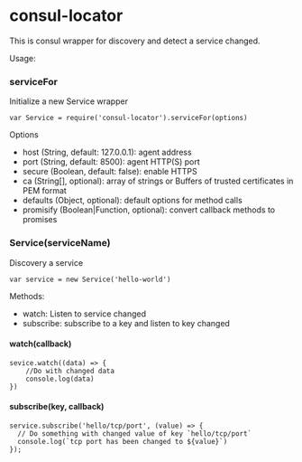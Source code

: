 # consul-locator

This is consul wrapper for discovery and detect a service changed.

Usage:

### serviceFor

Initialize a new Service wrapper
  
    var Service = require('consul-locator').serviceFor(options)

Options

* host (String, default: 127.0.0.1): agent address
* port (String, default: 8500): agent HTTP(S) port
* secure (Boolean, default: false): enable HTTPS
* ca (String[], optional): array of strings or Buffers of trusted certificates in PEM format
* defaults (Object, optional): default options for method calls
* promisify (Boolean|Function, optional): convert callback methods to promises


### Service(serviceName)

Discovery a service

    var service = new Service('hello-world')

Methods:
* watch: Listen to service changed
* subscribe: subscribe to a key and listen to key changed

#### watch(callback)

    sevice.watch((data) => {
        //Do with changed data
        console.log(data)
    })

#### subscribe(key, callback)

    service.subscribe('hello/tcp/port', (value) => {
      // Do something with changed value of key `hello/tcp/port`
      console.log(`tcp port has been changed to ${value}`)
    });
